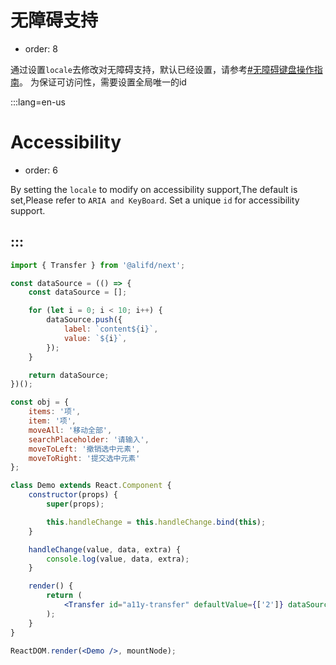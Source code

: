 # 无障碍支持

- order: 8

通过设置`locale`去修改对无障碍支持，默认已经设置，请参考[#无障碍键盘操作指南](#无障碍键盘操作指南)。
为保证可访问性，需要设置全局唯一的id

:::lang=en-us
# Accessibility

- order: 6

By setting the `locale` to modify on accessibility support,The default is set,Please refer to `ARIA and KeyBoard`. 
Set a unique `id` for accessibility support.

:::
---

````jsx
import { Transfer } from '@alifd/next';

const dataSource = (() => {
    const dataSource = [];

    for (let i = 0; i < 10; i++) {
        dataSource.push({
            label: `content${i}`,
            value: `${i}`,
        });
    }

    return dataSource;
})();

const obj = {
    items: '项',
    item: '项',
    moveAll: '移动全部',
    searchPlaceholder: '请输入',
    moveToLeft: '撤销选中元素',
    moveToRight: '提交选中元素'
};

class Demo extends React.Component {
    constructor(props) {
        super(props);

        this.handleChange = this.handleChange.bind(this);
    }

    handleChange(value, data, extra) {
        console.log(value, data, extra);
    }

    render() {
        return (
            <Transfer id="a11y-transfer" defaultValue={['2']} dataSource={dataSource} defaultLeftChecked={['1']} locale={obj} onChange={this.handleChange} titles={['Title', 'Title']} />
        );
    }
}

ReactDOM.render(<Demo />, mountNode);
````
